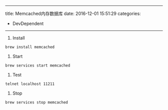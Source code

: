 ----
title: Memcached内存数据库
date: 2016-12-01 15:51:29
categories:
- DevDependent
----
1. Install
  ```
  brew install memcached
  ```
1. Start
  ```
  brew services start memcached
  ```
1. Test
  ```
  telnet localhost 11211
  ```
1. Stop
  ```
  brew services stop memcached
  ```